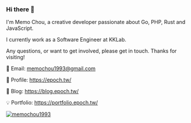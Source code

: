 ### Hi there :raising_hand:

I'm Memo Chou, a creative developer passionate about Go, PHP, Rust and JavaScript.

I currently work as a Software Engineer at KKLab.

Any questions, or want to get involved, please get in touch. Thanks for visiting!

📧 Email: memochou1993@gmail.com

📇 Profile: <https://epoch.tw/>

📔 Blog: <https://blog.epoch.tw/>

💡 Portfolio: <https://portfolio.epoch.tw/>

<a href="https://github-readme-stats.vercel.app/api?username=memochou1993&show_icons=true&theme=radical" target="_blank" rel="noopener noreferrer"><img src="https://github-readme-stats.vercel.app/api?username=memochou1993&show_icons=true&theme=radical" alt="memochou1993" /></a>
